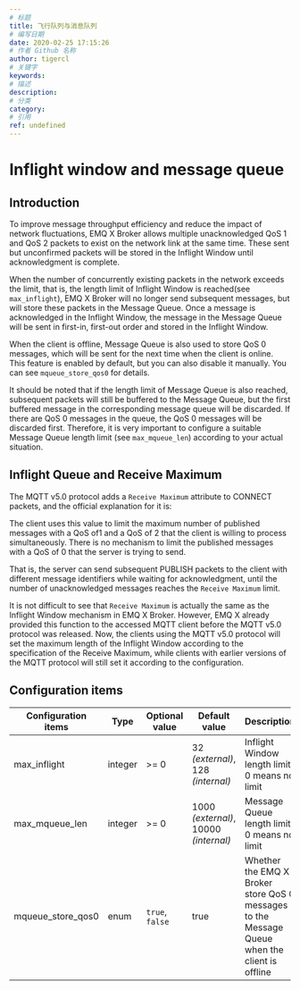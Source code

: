 ```yaml
---
# 标题
title: 飞行队列与消息队列
# 编写日期
date: 2020-02-25 17:15:26
# 作者 Github 名称
author: tigercl
# 关键字
keywords:
# 描述
description:
# 分类
category: 
# 引用
ref: undefined
---
```


# Inflight window and message queue

## Introduction

To improve message throughput efficiency and reduce the impact of network fluctuations, EMQ X Broker allows multiple unacknowledged QoS 1 and QoS 2 packets to exist on the network link at the same time. These sent but unconfirmed packets will be stored in the Inflight Window until acknowledgment is complete.

When the number of concurrently existing packets in the network exceeds the limit, that is, the length limit of Inflight Window is reached(see `max_inflight`), EMQ X Broker will no longer send subsequent messages, but will store these packets in the Message Queue. Once a message is acknowledged in the Inflight Window, the message in the Message Queue will be sent in first-in, first-out order and stored in the Inflight Window.

When the client is offline, Message Queue is also used to store QoS 0 messages, which will be sent for the next time when the client is online. This feature is enabled by default, but you can also disable it manually. You can see `mqueue_store_qos0` for details.

It should be noted that if the length limit of Message Queue is also reached, subsequent packets will still be buffered to the Message Queue, but the first buffered message in the corresponding message queue will be discarded. If there are QoS 0 messages in the queue, the QoS 0 messages will be discarded first. Therefore, it is very important to configure a suitable Message Queue length limit (see `max_mqueue_len`) according to your actual situation.

## Inflight Queue and Receive Maximum

The MQTT v5.0 protocol adds a `Receive Maximum`  attribute to CONNECT packets, and the official explanation for it is:

The client uses this value to limit the maximum number of published messages with a QoS of1 and a QoS of 2 that the client is willing to process simultaneously. There is no mechanism to limit the published messages with a QoS of 0 that the server is trying to send.

That is, the server can send subsequent PUBLISH packets to the client with different message identifiers while waiting for acknowledgment, until the number of unacknowledged messages reaches the `Receive Maximum` limit.

It is not difficult to see that `Receive Maximum` is actually the same as the Inflight Window mechanism in EMQ X Broker. However, EMQ X already provided this function to the accessed MQTT client before the MQTT v5.0 protocol was released. Now, the clients using the MQTT v5.0 protocol will set the maximum length of the Inflight Window according to the specification of the Receive Maximum, while clients with earlier versions of the MQTT protocol will still set it according to the configuration.

## Configuration items

| Configuration items | Type    | Optional value  | Default value                              | Description                                                  |
| ------------------- | ------- | --------------- | ------------------------------------------ | ------------------------------------------------------------ |
| max_inflight        | integer | >= 0            | 32 *(external)*,<br /> 128 *(internal)*    | Inflight Window length limit, 0 means no limit               |
| max_mqueue_len      | integer | >= 0            | 1000 *(external)*,<br />10000 *(internal)* | Message Queue length limit, 0 means no limit                 |
| mqueue_store_qos0   | enum    | `true`, `false` | true                                       | Whether the EMQ X Broker store QoS 0 messages to the Message Queue when the client is offline |







